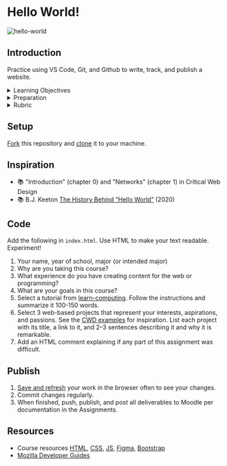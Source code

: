 
# Hello World!

![hello-world](assets/img/hello-world.png)





## Introduction

Practice using VS Code, Git, and Github to write, track, and publish a website.


<details>
<summary>Learning Objectives</summary>

Students who complete this assignment will be able to:

- Compare markup languages and describe the primary function of HTML on the web.
- Describe the anatomy of a web page, including elements, tags, attributes, and nesting.
- Use HTML to create a basic web page.
- Explain essential computing concepts from an activity in the [learn-computing](https://github.com/omundy/learn-computing) modules.
- Use Git and Github to fork, clone, update, and publish files in a repository.

</details>


<details>
<summary>Preparation</summary>

Complete the following to prepare for this assignment: 

- Chapter 1 of Critical Web Design
- Course content listed on the schedule

</details>


<details>
<summary>Rubric</summary>
See Moodle.
</details>







## Setup

[Fork](https://docs.github.com/en/get-started/quickstart/fork-a-repo#forking-a-repository) this repository and [clone](https://docs.github.com/en/get-started/quickstart/fork-a-repo#cloning-your-forked-repository) it to your machine.


## Inspiration 

- 📚 "Introduction" (chapter 0) and "Networks" (chapter 1) in Critical Web Design
- 📚 B.J. Keeton [The History Behind “Hello World”](https://www.elegantthemes.com/blog/wordpress/the-history-behind-hello-world) (2020)


## Code

Add the following in `index.html`. Use HTML to make your text readable. Experiment!

1. Your name, year of school, major (or intended major)
1. Why are you taking this course?
1. What experience do you have creating content for the web or programming?
1. What are your goals in this course?
1. Select a tutorial from [learn-computing](https://github.com/omundy/learn-computing). Follow the instructions and summarize it 100-150 words.
1. Select 3 web-based projects that represent your interests, aspirations, and passions. See the [CWD examples](https://docs.google.com/spreadsheets/d/1mQ0doWT6tGXm2W-hB5zuz3I8mijGhLSkAe_XrcfMdok/edit#gid=0) for inspiration. List each project with its title, a link to it, and 2–3 sentences describing it and why it is remarkable.
1. Add an HTML comment explaining if any part of this assignment was difficult.


## Publish

1. [Save and refresh](https://github.com/omundy/learn-computing/blob/main/topics/keyboard-shortcuts.md#web-development-edit-save-refresh-loop) your work in the browser often to see your changes.
1. Commit changes regularly.
1. When finished, push, publish, and post all deliverables to Moodle per documentation in the Assignments.


## Resources

- Course resources [HTML](https://github.com/omundy/dig245-critical-web-design/blob/main/topics/html-css/html.md), [CSS](https://github.com/omundy/dig245-critical-web-design/blob/main/topics/html-css/css.md), [JS](https://github.com/omundy/dig245-critical-web-design/blob/main/topics/javascript/javascript.md), [Figma](https://github.com/omundy/dig245-critical-web-design#figma), [Bootstrap](https://github.com/omundy/dig245-critical-web-design#bootstrap)
- [Mozilla Developer Guides](https://developer.mozilla.org/en-US/docs/Web/Guide)

